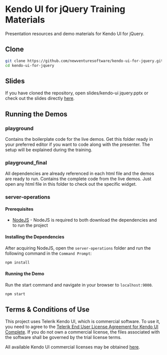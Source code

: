 # Kendo UI for jQuery Training Materials
Presentation resources and demo materials for Kendo UI for jQuery.

## Clone
```bash
git clone https://github.com/newventuresoftware/kendo-ui-for-jquery.git
cd kendo-ui-for-jquery
```

## Slides
If you have cloned the repository, open slides/kendo-ui jquery.pptx or check out the slides directly [here](https://1drv.ms/p/s!Ag88TW7Y89tw8UI8nPfTrwAhLLzG).

## Running the Demos

### playground
Contains the boilerplate code for the live demos. Get this folder ready in your preferred editor if you want to code along with the presenter. The setup will be explained during the training.

### playground_final
All dependencies are already referenced in each html file and the demos are ready to run. Contains the complete code from the live demos. Just open any html file in this folder to check out the specific widget.

### server-operations
#### Prerequisites
* [NodeJS](https://nodejs.org/en/) - NodeJS is required to both download the dependencies and to run the project

#### Installing the Dependencies
After acquiring NodeJS, open the `server-operations` folder and run the following command in the `Command Prompt`:

```bash
npm install
```

#### Running the Demo
Run the start command and navigate in your browser to `localhost:9000`.
```bash
npm start
```

## Terms & Conditions of Use

This project uses Telerik Kendo UI, which is commercial software. To use it, you need to agree to the [Telerik End User License Agreement for Kendo UI Complete](https://www.telerik.com/purchase/license-agreement/kendo-ui). If you do not own a commercial license, the files associated with the software shall be governed by the trial license terms.

All available Kendo UI commercial licenses may be obtained [here](http://www.telerik.com/purchase/kendo-ui).
